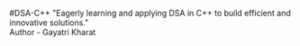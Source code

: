 #DSA-C++
"Eagerly learning and applying DSA in C++ to build efficient and innovative solutions."
<br>
Author - Gayatri Kharat
